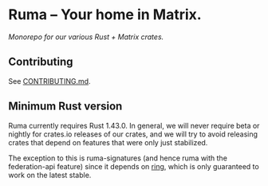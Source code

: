 # Ruma – Your home in Matrix.

*Monorepo for our various Rust + Matrix crates.*

## Contributing

See [CONTRIBUTING.md](CONTRIBUTING.md).

## Minimum Rust version

Ruma currently requires Rust 1.43.0. In general, we will never require beta or
nightly for crates.io releases of our crates, and we will try to avoid releasing
crates that depend on features that were only just stabilized.

The exception to this is ruma-signatures (and hence ruma with the federation-api
feature) since it depends on [ring][], which is only guaranteed to work on the
latest stable.

[ring]: https://github.com/briansmith/ring/
